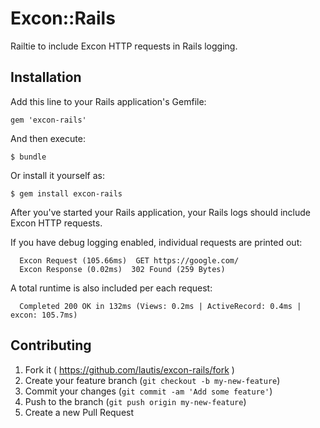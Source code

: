 # Excon::Rails

Railtie to include Excon HTTP requests in Rails logging.

## Installation

Add this line to your Rails application's Gemfile:

    gem 'excon-rails'

And then execute:

    $ bundle

Or install it yourself as:

    $ gem install excon-rails

After you've started your Rails application, your Rails logs should include
Excon HTTP requests.

If you have debug logging enabled, individual requests are printed out:

      Excon Request (105.66ms)  GET https://google.com/
      Excon Response (0.02ms)  302 Found (259 Bytes)


A total runtime is also included per each request:

      Completed 200 OK in 132ms (Views: 0.2ms | ActiveRecord: 0.4ms | excon: 105.7ms)

## Contributing

1. Fork it ( https://github.com/lautis/excon-rails/fork )
2. Create your feature branch (`git checkout -b my-new-feature`)
3. Commit your changes (`git commit -am 'Add some feature'`)
4. Push to the branch (`git push origin my-new-feature`)
5. Create a new Pull Request
